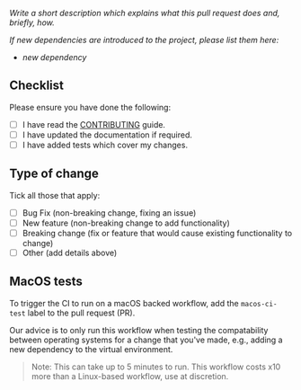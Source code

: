 _Write a short description which explains what this pull request does and, briefly, how._

_If new dependencies are introduced to the project, please list them here:_

* _new dependency_

## Checklist

Please ensure you have done the following:

* [ ] I have read the [CONTRIBUTING](../CONTRIBUTING.md) guide.
* [ ] I have updated the documentation if required.
* [ ] I have added tests which cover my changes.

## Type of change

Tick all those that apply:

* [ ] Bug Fix (non-breaking change, fixing an issue)
* [ ] New feature (non-breaking change to add functionality)
* [ ] Breaking change (fix or feature that would cause existing functionality to change)
* [ ] Other (add details above)

## MacOS tests

To trigger the CI to run on a macOS backed workflow, add the `macos-ci-test` label to the pull request (PR).

Our advice is to only run this workflow when testing the compatability between operating systems for a change that you've made, e.g., adding a new dependency to the virtual environment.

> Note: This can take up to 5 minutes to run. This workflow costs x10 more than a Linux-based workflow, use at discretion.
